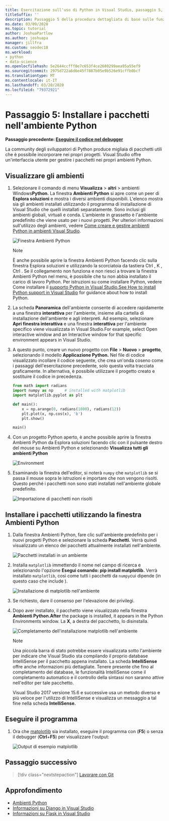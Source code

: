 ```yaml
---
title: Esercitazione sull'uso di Python in Visual Studio, passaggio 5, installare pacchetti
titleSuffix: ''
description: Passaggio 5 della procedura dettagliata di base sulle funzionalità di Visual Studio, che illustra le funzionalità di Visual Studio per la gestione dei pacchetti in un ambiente Python.
ms.date: 03/09/2020
ms.topic: tutorial
author: JoshuaPartlow
ms.author: joshuapa
manager: jillfra
ms.custom: seodec18
ms.workload:
- python
- data-science
ms.openlocfilehash: 5e2644ccfff0e7c653f4ce2680299aea95a55ef9
ms.sourcegitcommit: 2975d722a6d6e45f7887b05e9b526e91cffb0bcf
ms.translationtype: MT
ms.contentlocale: it-IT
ms.lasthandoff: 03/20/2020
ms.locfileid: "79372921"
---
```

# <a name="step-5-install-packages-in-your-python-environment"></a>Passaggio 5: Installare i pacchetti nell'ambiente Python

**Passaggio precedente: [Eseguire il codice nel debugger](tutorial-working-with-python-in-visual-studio-step-04-debugging.md)**

La community degli sviluppatori di Python produce migliaia di pacchetti utili che è possibile incorporare nei propri progetti. Visual Studio offre un'interfaccia utente per gestire i pacchetti nei propri ambienti Python.

## <a name="view-environments"></a>Visualizzare gli ambienti

1. Selezionare il comando di menu **Visualizza** > **altri** > ambienti Windows**Python.** La finestra **Ambienti Python** si apre come un peer di **Esplora soluzioni** e mostra i diversi ambienti disponibili. L'elenco mostra sia gli ambienti installati utilizzando il programma di installazione di Visual Studio che quelli installati separatamente. Sono inclusi gli ambienti globali, virtuali e conda. L'ambiente in grassetto è l'ambiente predefinito che viene usato per i nuovi progetti. Per ulteriori informazioni sull'utilizzo degli ambienti, vedere [Come creare e gestire ambienti Python in ambienti Visual Studio](managing-python-environments-in-visual-studio.md).

   ![Finestra Ambienti Python](media/environments/environments-default-view-2019.png)

   > [!NOTE]
   > È anche possibile aprire la finestra Ambienti Python facendo clic sulla finestra Esplora soluzioni e utilizzando la scorciatoia da tastiera Ctrl , K , Ctrl . Se il collegamento non funziona e non riesci a trovare la finestra Ambienti Python nel menu, è possibile che tu non abbia installato il carico di lavoro Python. Per istruzioni su come installare Python, vedere Come installare il [supporto Python in Visual Studio.See How to install Python support in Visual Studio](installing-python-support-in-visual-studio.md) for guidance about how to install Python.

2. La scheda **Panoramica** dell'ambiente consente di accedere rapidamente a una finestra **interattiva** per l'ambiente, insieme alla cartella di installazione dell'ambiente e agli interpreti. Ad esempio, selezionare **Apri finestra interattiva** e una finestra **interattiva** per l'ambiente specifico viene visualizzata in Visual Studio.For example, select Open interactive window and an Interactive window for that specific environment appears in Visual Studio.

3. A questo punto, creare un nuovo progetto con **File** > **Nuovo** > **progetto**, selezionando il modello **Applicazione Python.** Nel file di codice visualizzato incollare il codice seguente, che crea un'onda coseno come i passaggi dell'esercitazione precedente, solo questa volta tracciata graficamente. In alternativa, è possibile utilizzare il progetto creato e sostituire il codice in precedenza. 

    ```python
    from math import radians
    import numpy as np     # installed with matplotlib
    import matplotlib.pyplot as plt

    def main():
        x = np.arange(0, radians(1800), radians(12))
        plt.plot(x, np.cos(x), 'b')
        plt.show()

    main()
    ```

4. Con un progetto Python aperto, è anche possibile aprire la finestra Ambienti Python da Esplora soluzioni facendo clic con il pulsante destro del mouse su Ambienti Python e selezionando **Visualizza tutti gli ambienti Python**

   ![Environment](media/environments/environments-view-all-2019.png)

5. Esaminando la finestra dell'editor, si noterà `numpy` che `matplotlib` se si passa il mouse sopra le istruzioni e importare che non vengono risolti. Questo perché i pacchetti non sono stati installati nell'ambiente globale predefinito.

   ![Importazione di pacchetti non risolti](media/packages-unresolved-import.png)

## <a name="install-packages-using-the-python-environments-window"></a>Installare i pacchetti utilizzando la finestra Ambienti Python

1. Dalla finestra Ambienti Python, fare clic sull'ambiente predefinito per i nuovi progetti Python e selezionare la scheda **Pacchetti.** Verrà quindi visualizzato un elenco dei pacchetti attualmente installati nell'ambiente.

   ![Pacchetti installati in un ambiente](media/environments/environments-installed-packages-2019.png)

2. Installa `matplotlib` immettendo il nome nel campo di ricerca e selezionando l'opzione **Esegui comando: pip install matplotlib.** Verrà installato `matplotlib`, così come tutti i pacchetti da `numpy`cui dipende (in questo caso che include ).

   ![Installazione di matplotlib nell'ambiente](media/environments/environments-add-matplotlib-2019.png)

5. Se richiesto, dare il consenso per l'elevazione dei privilegi.

6. Dopo aver installato, il pacchetto viene visualizzato nella finestra **Ambienti Python.After** the package is installed, it appears in the Python Environments window. La **X**, a destra del pacchetto, lo disinstalla.

   ![Completamento dell'installazione matplotlib nell'ambiente](media/environments/environments-add-matplotlib2-2019.png)

   > [!NOTE]
   > Una piccola barra di stato potrebbe essere visualizzata sotto l'ambiente per indicare che Visual Studio sta compilando il proprio database IntelliSense per il pacchetto appena installato. La scheda **IntelliSense** offre anche informazioni più dettagliate. Tenere presente che fino al completamento del database, le funzionalità IntelliSense come il completamento automatico e il controllo della sintassi non saranno attive nell'editor per tale pacchetto.
   > 
   > Visual Studio 2017 versione 15.6 e successive usa un metodo diverso e più veloce per l'utilizzo di IntelliSense e visualizza un messaggio a tal fine nella scheda **IntelliSense.**

## <a name="run-the-program"></a>Eseguire il programma

1. Ora che [matplotlib](https://matplotlib.org/) sia installato, eseguire il programma con (**F5**) o senza il debugger (**Ctrl**+**F5**) per visualizzare l'output:

   ![Output di esempio matplotlib](media/environments/environments-add-matplotlib3.png)

## <a name="next-step"></a>Passaggio successivo

> [!div class="nextstepaction"]
> [Lavorare con Git](tutorial-working-with-python-in-visual-studio-step-06-working-with-git.md)

## <a name="go-deeper"></a>Approfondimento

- [Ambienti Python](managing-python-environments-in-visual-studio.md)
- [Informazioni su Django in Visual Studio](learn-django-in-visual-studio-step-01-project-and-solution.md)
- [Informazioni su Flask in Visual Studio](learn-flask-visual-studio-step-01-project-solution.md)
